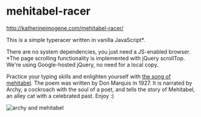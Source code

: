 mehitabel-racer
===============

http://katherineimogene.com/mehitabel-racer/

This is a simple typeracer written in vanilla JavaScript*.

There are no system dependencies, you just need a JS-enabled browser. *The page scrolling functionality is implemented with jQuery scrollTop.  We're using Google-hosted jQuery, no need for a local copy.

Practice your typing skills and enlighten yourself with [the song of mehitabel](donmarquis.com/the-song-of-mehitabel).  The poem was written by Don Marquis in 1927. It is narrated by Archy, a cockroach with the soul of a poet, and tells the story of Mehitabel, an alley cat with a celebrated past.  Enjoy :)

![archy and mehitabel](http://donmarquis.com/wp-content/uploads/2011/09/archylogo.gif)

